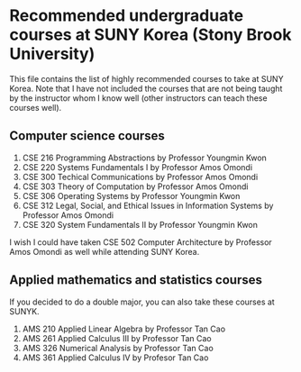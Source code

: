 # Recommended undergraduate courses at SUNY Korea (Stony Brook University)

This file contains the list of highly recommended courses to take at SUNY Korea.
Note that I have not included the courses that are not being taught by the instructor whom I know well (other instructors can teach these courses well).

## Computer science courses
1. CSE 216 Programming Abstractions by Professor Youngmin Kwon
2. CSE 220 Systems Fundamentals I by Professor Amos Omondi
3. CSE 300 Techical Communications by Professor Amos Omondi
4. CSE 303 Theory of Computation by Professor Amos Omondi
5. CSE 306 Operating Systems by Professor Youngmin Kwon
6. CSE 312 Legal, Social, and Ethical Issues in Information Systems by Professor Amos Omondi
7. CSE 320 System Fundamentals II by Professor Youngmin Kwon

I wish I could have taken CSE 502 Computer Architecture by Professor Amos Omondi as well while attending SUNY Korea.

## Applied mathematics and statistics courses

If you decided to do a double major, you can also take these courses at SUNYK.

1. AMS 210 Applied Linear Algebra by Professor Tan Cao
2. AMS 261 Applied Calculus III by Professor Tan Cao
3. AMS 326 Numerical Analysis by Professor Tan Cao
4. AMS 361 Applied Calculus IV by Profesor Tan Cao
